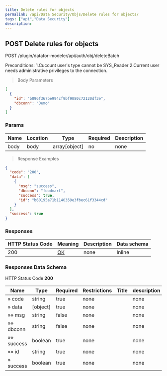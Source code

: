 ```yaml
---
title: Delete rules for objects
permalink: /api/Data Security/Objs/Delete rules for objects/
tags: ["api","Data Security"]
description: 
---
```


## POST Delete rules for objects

POST /plugin/datafor-modeler/api/auth/obj/deleteBatch

Preconditions:
1.Cuccunt user's type cannot be SYS_Reader
2.Current user needs administrative privileges to the connection.

> Body Parameters

```json
[
  {
    "id": "b096f367be994cf9bf9080c72120df3e",
    "dbconn": "Demo"
  }
]
```

### Params

|Name|Location|Type|Required|Description|
|---|---|---|---|---|
|body|body|array[object]| no |none|

> Response Examples

```json
{
  "code": "200",
  "data": [
    {
      "msg": "success",
      "dbconn": "foodmart",
      "success": true,
      "id": "b60195a71b1140359e3fbec61f3344cd"
    }
  ],
  "success": true
}
```

### Responses

|HTTP Status Code |Meaning|Description|Data schema|
|---|---|---|---|
|200|[OK](https://tools.ietf.org/html/rfc7231#section-6.3.1)|none|Inline|

### Responses Data Schema

HTTP Status Code **200**

|Name|Type|Required|Restrictions|Title|description|
|---|---|---|---|---|---|
|» code|string|true|none||none|
|» data|[object]|true|none||none|
|»» msg|string|false|none||none|
|»» dbconn|string|false|none||none|
|»» success|boolean|true|none||none|
|»» id|string|true|none||none|
|» success|boolean|true|none||none|